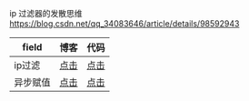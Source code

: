 ip 过滤器的发散思维
https://blog.csdn.net/qq_34083646/article/details/98592943


| field                  | 博客        |代码        |
| ------------------------ | ------------- |------------- |
| ip过滤            | [点击](https://blog.csdn.net/qq_34083646/article/details/98592943)  |[点击](https://github.com/jlhuang9/iptest/tree/master/src/main/java/com/hcq/iptest) |
| 异步赋值           | [点击](https://blog.csdn.net/qq_34083646/article/details/98939605) |[点击](https://github.com/jlhuang9/iptest/tree/master/src/main/java/com/hcq/async) |

